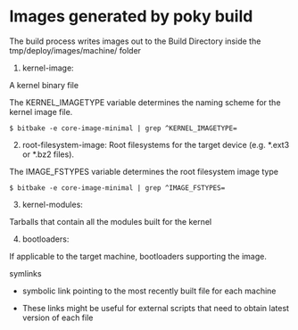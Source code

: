 # Images generated by poky build

The build process writes images out to the Build Directory inside the tmp/deploy/images/machine/ folder

1. kernel-image:

A kernel binary file

The KERNEL_IMAGETYPE variable determines the naming scheme for the kernel image file.

```shell
$ bitbake -e core-image-minimal | grep ^KERNEL_IMAGETYPE=
```

2. root-filesystem-image: 
Root filesystems for the target device (e.g. *.ext3 or *.bz2 files).

The IMAGE_FSTYPES variable determines the root filesystem image type
```shell
$ bitbake -e core-image-minimal | grep ^IMAGE_FSTYPES=
```

3. kernel-modules:

Tarballs that contain all the modules built for the kernel

4. bootloaders:

If applicable to the target machine, bootloaders supporting the image.

symlinks

- symbolic link pointing to the most recently built file for each machine

- These links might be useful for external scripts that need to obtain  latest version of each file
